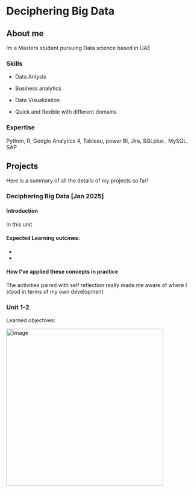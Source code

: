 # Deciphering Big Data 

## About me

Im a Masters student pursuing Data science based in UAE

 

 

### Skills

- Data Anlysis

- Business analytics

- Data Visualization

- Quick and flexible with different domains

 

### Expertise

Python, R, Google Analytics 4, Tableau, power BI, Jira, SQLplus , MySQL, SAP

 

## Projects

Here is a summary of all the details of my projects so far!

 

### Deciphering Big Data [Jan 2025]

#### Introduction

In this unit

 

#### Expected Learning outcmes:

-

-

 

 #### How I’ve applied these concepts in practice

 

The activities paired with self reflection really made me aware of where I stood in terms of my own development

 

### Unit 1-2

Learned objectives:

 

 

<img width="416" alt="image" src="">
